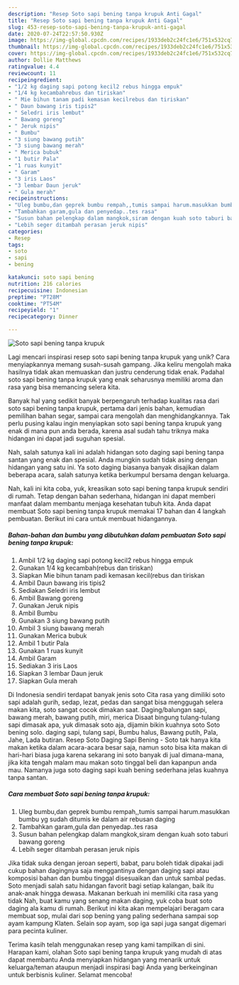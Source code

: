 ```yaml
---
description: "Resep Soto sapi bening tanpa krupuk Anti Gagal"
title: "Resep Soto sapi bening tanpa krupuk Anti Gagal"
slug: 453-resep-soto-sapi-bening-tanpa-krupuk-anti-gagal
date: 2020-07-24T22:57:50.930Z
image: https://img-global.cpcdn.com/recipes/1933deb2c24fc1e6/751x532cq70/soto-sapi-bening-tanpa-krupuk-foto-resep-utama.jpg
thumbnail: https://img-global.cpcdn.com/recipes/1933deb2c24fc1e6/751x532cq70/soto-sapi-bening-tanpa-krupuk-foto-resep-utama.jpg
cover: https://img-global.cpcdn.com/recipes/1933deb2c24fc1e6/751x532cq70/soto-sapi-bening-tanpa-krupuk-foto-resep-utama.jpg
author: Dollie Matthews
ratingvalue: 4.4
reviewcount: 11
recipeingredient:
- "1/2 kg daging sapi potong kecil2 rebus hingga empuk"
- "1/4 kg kecambahrebus dan tiriskan"
- " Mie bihun tanam padi kemasan kecilrebus dan tiriskan"
- " Daun bawang iris tipis2"
- " Seledri iris lembut"
- " Bawang goreng"
- " Jeruk nipis"
- " Bumbu"
- "3 siung bawang putih"
- "3 siung bawang merah"
- " Merica bubuk"
- "1 butir Pala"
- "1 ruas kunyit"
- " Garam"
- "3 iris Laos"
- "3 lembar Daun jeruk"
- " Gula merah"
recipeinstructions:
- "Uleg bumbu,dan geprek bumbu rempah,,tumis sampai harum.masukkan bumbu yg sudah ditumis ke dalam air rebusan daging"
- "Tambahkan garam,gula dan penyedap..tes rasa"
- "Susun bahan pelengkap dalam mangkok,siram dengan kuah soto taburi bawang goreng"
- "Lebih seger ditambah perasan jeruk nipis"
categories:
- Resep
tags:
- soto
- sapi
- bening

katakunci: soto sapi bening 
nutrition: 216 calories
recipecuisine: Indonesian
preptime: "PT28M"
cooktime: "PT54M"
recipeyield: "1"
recipecategory: Dinner

---
```



![Soto sapi bening tanpa krupuk](https://img-global.cpcdn.com/recipes/1933deb2c24fc1e6/751x532cq70/soto-sapi-bening-tanpa-krupuk-foto-resep-utama.jpg)

Lagi mencari inspirasi resep soto sapi bening tanpa krupuk yang unik? Cara menyiapkannya memang susah-susah gampang. Jika keliru mengolah maka hasilnya tidak akan memuaskan dan justru cenderung tidak enak. Padahal soto sapi bening tanpa krupuk yang enak seharusnya memiliki aroma dan rasa yang bisa memancing selera kita.

Banyak hal yang sedikit banyak berpengaruh terhadap kualitas rasa dari soto sapi bening tanpa krupuk, pertama dari jenis bahan, kemudian pemilihan bahan segar, sampai cara mengolah dan menghidangkannya. Tak perlu pusing kalau ingin menyiapkan soto sapi bening tanpa krupuk yang enak di mana pun anda berada, karena asal sudah tahu triknya maka hidangan ini dapat jadi suguhan spesial.

Nah, salah satunya kali ini adalah hidangan soto daging sapi bening tanpa santan yang enak dan spesial. Anda mungkin sudah tidak asing dengan hidangan yang satu ini. Ya soto daging biasanya banyak disajikan dalam beberapa acara, salah satunya ketika berkumpul bersama dengan keluarga.


Nah, kali ini kita coba, yuk, kreasikan soto sapi bening tanpa krupuk sendiri di rumah. Tetap dengan bahan sederhana, hidangan ini dapat memberi manfaat dalam membantu menjaga kesehatan tubuh kita. Anda dapat membuat Soto sapi bening tanpa krupuk memakai 17 bahan dan 4 langkah pembuatan. Berikut ini cara untuk membuat hidangannya.

<!--inarticleads1-->

##### Bahan-bahan dan bumbu yang dibutuhkan dalam pembuatan Soto sapi bening tanpa krupuk:

1. Ambil 1/2 kg daging sapi potong kecil2 rebus hingga empuk
1. Gunakan 1/4 kg kecambah(rebus dan tiriskan)
1. Siapkan  Mie bihun tanam padi kemasan kecil(rebus dan tiriskan
1. Ambil  Daun bawang iris tipis2
1. Sediakan  Seledri iris lembut
1. Ambil  Bawang goreng
1. Gunakan  Jeruk nipis
1. Ambil  Bumbu
1. Gunakan 3 siung bawang putih
1. Ambil 3 siung bawang merah
1. Gunakan  Merica bubuk
1. Ambil 1 butir Pala
1. Gunakan 1 ruas kunyit
1. Ambil  Garam
1. Sediakan 3 iris Laos
1. Siapkan 3 lembar Daun jeruk
1. Siapkan  Gula merah


Di Indonesia sendiri terdapat banyak jenis soto Cita rasa yang dimiliki soto sapi adalah gurih, sedap, lezat, pedas dan sangat bisa menggugah selera makan kita, soto sangat cocok dimakan saat. Daging/balungan sapi, bawang merah, bawang putih, miri, merica Disaat bingung tulang-tulang sapi dimasak apa, yuk dimasak soto aja, dijamin bikin kuahnya soto Soto bening solo. daging sapi, tulang sapi, Bumbu halus, Bawang putih, Pala, Jahe, Lada butiran. Resep Soto Daging Sapi Bening - Soto tak hanya kita makan ketika dalam acara-acara besar saja, namun soto bisa kita makan di hari-hari biasa juga karena sekarang ini soto banyak di jual dimana-mana, jika kita tengah malam mau makan soto tinggal beli dan kapanpun anda mau. Namanya juga soto daging sapi kuah bening sederhana jelas kuahnya tanpa santan. 

<!--inarticleads2-->

##### Cara membuat Soto sapi bening tanpa krupuk:

1. Uleg bumbu,dan geprek bumbu rempah,,tumis sampai harum.masukkan bumbu yg sudah ditumis ke dalam air rebusan daging
1. Tambahkan garam,gula dan penyedap..tes rasa
1. Susun bahan pelengkap dalam mangkok,siram dengan kuah soto taburi bawang goreng
1. Lebih seger ditambah perasan jeruk nipis


Jika tidak suka dengan jeroan seperti, babat, paru boleh tidak dipakai jadi cukup bahan dagingnya saja menggantinya dengan daging sapi atau komposisi bahan dan bumbu tinggal disesuaikan dan untuk sambal pedas. Soto menjadi salah satu hidangan favorit bagi setiap kalangan, baik itu anak-anak hingga dewasa. Makanan berkuah ini memiliki cita rasa yang tidak Nah, buat kamu yang senang makan daging, yuk coba buat soto daging ala kamu di rumah. Berikut ini kita akan mempelajari beragam cara membuat sop, mulai dari sop bening yang paling sederhana sampai sop ayam kampung Klaten. Selain sop ayam, sop iga sapi juga sangat digemari para pecinta kuliner. 

Terima kasih telah menggunakan resep yang kami tampilkan di sini. Harapan kami, olahan Soto sapi bening tanpa krupuk yang mudah di atas dapat membantu Anda menyiapkan hidangan yang menarik untuk keluarga/teman ataupun menjadi inspirasi bagi Anda yang berkeinginan untuk berbisnis kuliner. Selamat mencoba!
